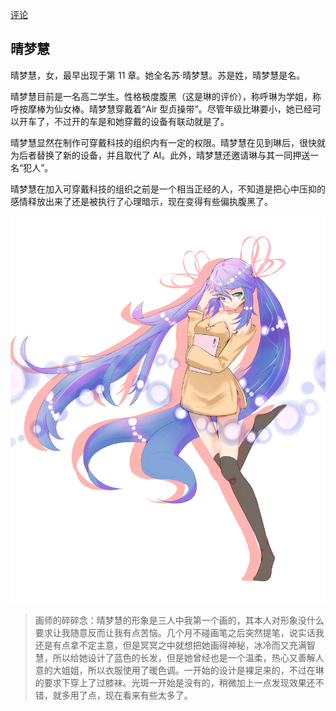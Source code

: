 [评论](https://github.com/SCLeoX/Wearable-Technology/issues/108)

## 晴梦慧
晴梦慧，女，最早出现于第 11 章。她全名苏·晴梦慧。苏是姓，晴梦慧是名。

晴梦慧目前是一名高二学生。性格极度腹黑（这是琳的评价），称呼琳为学姐，称呼按摩棒为仙女棒。晴梦慧穿戴着“Air 型贞操带”。尽管年级比琳要小，她已经可以开车了，不过开的车是和她穿戴的设备有联动就是了。

晴梦慧显然在制作可穿戴科技的组织内有一定的权限。晴梦慧在见到琳后，很快就为后者替换了新的设备，并且取代了 AI。此外，晴梦慧还邀请琳与其一同押送一名“犯人”。

晴梦慧在加入可穿戴科技的组织之前是一个相当正经的人，不知道是把心中压抑的感情释放出来了还是被执行了心理暗示，现在变得有些偏执腹黑了。

![](./晴梦慧_low.jpg)

> 画师的碎碎念：晴梦慧的形象是三人中我第一个画的，其本人对形象没什么要求让我随意反而让我有点苦恼。几个月不碰画笔之后突然提笔，说实话我还是有点拿不定主意，但是冥冥之中就想把她画得神秘，冰冷而又充满智慧，所以给她设计了蓝色的长发，但是她曾经也是一个温柔，热心又善解人意的大姐姐，所以衣服使用了暖色调。一开始的设计是裸足来的，不过在琳的要求下穿上了过膝袜。光斑一开始是没有的，稍微加上一点发现效果还不错，就多用了点，现在看来有些太多了。

